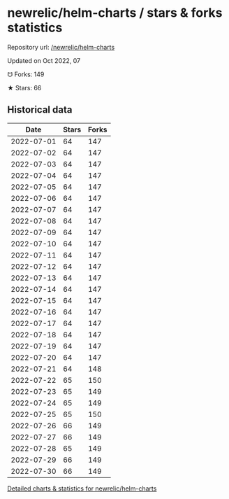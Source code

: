 # newrelic/helm-charts / stars & forks statistics

Repository url: [/newrelic/helm-charts](https://github.com/newrelic/helm-charts)

Updated on Oct 2022, 07

☋ Forks: 149

★ Stars: 66

## Historical data
| Date | Stars | Forks |
|------|-------|-------|
| 2022-07-01 | 64 | 147 | 
| 2022-07-02 | 64 | 147 | 
| 2022-07-03 | 64 | 147 | 
| 2022-07-04 | 64 | 147 | 
| 2022-07-05 | 64 | 147 | 
| 2022-07-06 | 64 | 147 | 
| 2022-07-07 | 64 | 147 | 
| 2022-07-08 | 64 | 147 | 
| 2022-07-09 | 64 | 147 | 
| 2022-07-10 | 64 | 147 | 
| 2022-07-11 | 64 | 147 | 
| 2022-07-12 | 64 | 147 | 
| 2022-07-13 | 64 | 147 | 
| 2022-07-14 | 64 | 147 | 
| 2022-07-15 | 64 | 147 | 
| 2022-07-16 | 64 | 147 | 
| 2022-07-17 | 64 | 147 | 
| 2022-07-18 | 64 | 147 | 
| 2022-07-19 | 64 | 147 | 
| 2022-07-20 | 64 | 147 | 
| 2022-07-21 | 64 | 148 | 
| 2022-07-22 | 65 | 150 | 
| 2022-07-23 | 65 | 149 | 
| 2022-07-24 | 65 | 149 | 
| 2022-07-25 | 65 | 150 | 
| 2022-07-26 | 66 | 149 | 
| 2022-07-27 | 66 | 149 | 
| 2022-07-28 | 65 | 149 | 
| 2022-07-29 | 66 | 149 | 
| 2022-07-30 | 66 | 149 | 


[Detailed charts & statistics for newrelic/helm-charts](https://reviewgithub.com/rep/newrelic/helm-charts)
